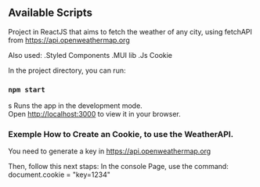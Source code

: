 ## Available Scripts

Project in ReactJS that aims to fetch the weather of any city, using fetchAPI from https://api.openweathermap.org

Also used:
.Styled Components
.MUI lib
.Js Cookie


In the project directory, you can run:

### `npm start`
s
Runs the app in the development mode.\
Open [http://localhost:3000](http://localhost:3000) to view it in your browser.

### Exemple How to Create an Cookie, to use the WeatherAPI.

You need to generate a key in https://api.openweathermap.org

Then, follow this next staps:
  In the console Page, use the command:
    document.cookie = "key=1234"
